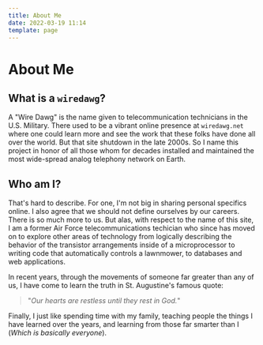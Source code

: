 ```yaml
---
title: About Me
date: 2022-03-19 11:14
template: page
---
```


# About Me

## What is a `wiredawg`?

A "Wire Dawg" is the name given to telecommunication technicians in the U.S.
Military. There used to be a vibrant online presence at `wiredawg.net` where
one could learn more and see the work that these folks have done all over
the world. But that site shutdown in the late 2000s. So I name this project
in honor of all those whom for decades installed and maintained the
most wide-spread analog telephony network on Earth.

## Who am I?

That's hard to describe. For one, I'm not big in sharing personal specifics online.
I also agree that we should not define ourselves by our careers. There is so much 
more to us. But alas, with respect to the name of this site, I am a former Air Force
telecommunications techician who since has moved on to explore other areas of technology from
logically describing the behavior of the transistor arrangements inside of a microprocessor
to writing code that automatically controls a lawnmower, to databases and web applications.

In recent years, through the movements of someone far greater than any of us, I have come
to learn the truth in St. Augustine's famous quote:

> "_Our hearts are restless until they rest in God._"

Finally, I just like spending time with my family, teaching people the things I have learned over
the years, and learning from those far smarter than I (_Which is basically everyone_).

